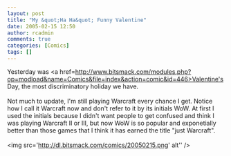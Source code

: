 ```yaml
---
layout: post
title: "My &quot;Ha Ha&quot; Funny Valentine"
date: 2005-02-15 12:50
author: rcadmin
comments: true
categories: [Comics]
tags: []
---
```

Yesterday was <a href=http://www.bitsmack.com/modules.php?op=modload&name=Comics&file=index&action=comic&id=446>Valentine's Day,</a> the most discriminatory holiday we have.<br />
<br />
Not much to update, I'm still playing Warcraft every chance I get. Notice how I call it Warcraft now and don't refer to it by its initials WoW. At first I used the initials because I didn't want people to get confused and think I was playing Warcraft II or III, but now WoW is so popular and exponetially better than those games that I think it has earned the title "just Warcraft".<Br><br><!--more--><img src='http://dl.bitsmack.com/comics/20050215.png' alt'' />
